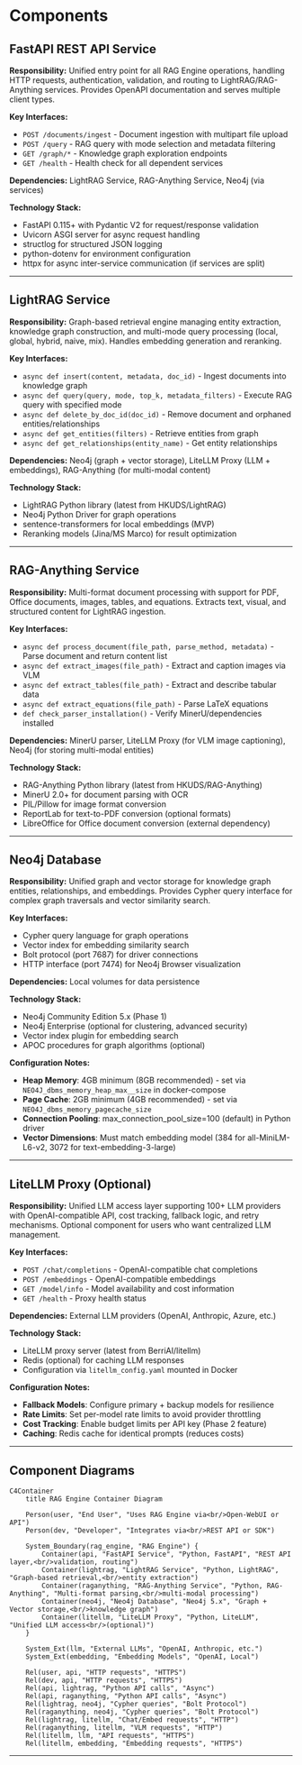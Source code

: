 # Components

## FastAPI REST API Service

**Responsibility:** Unified entry point for all RAG Engine operations, handling HTTP requests, authentication, validation, and routing to LightRAG/RAG-Anything services. Provides OpenAPI documentation and serves multiple client types.

**Key Interfaces:**
- `POST /documents/ingest` - Document ingestion with multipart file upload
- `POST /query` - RAG query with mode selection and metadata filtering
- `GET /graph/*` - Knowledge graph exploration endpoints
- `GET /health` - Health check for all dependent services

**Dependencies:** LightRAG Service, RAG-Anything Service, Neo4j (via services)

**Technology Stack:**
- FastAPI 0.115+ with Pydantic V2 for request/response validation
- Uvicorn ASGI server for async request handling
- structlog for structured JSON logging
- python-dotenv for environment configuration
- httpx for async inter-service communication (if services are split)

---

## LightRAG Service

**Responsibility:** Graph-based retrieval engine managing entity extraction, knowledge graph construction, and multi-mode query processing (local, global, hybrid, naive, mix). Handles embedding generation and reranking.

**Key Interfaces:**
- `async def insert(content, metadata, doc_id)` - Ingest documents into knowledge graph
- `async def query(query, mode, top_k, metadata_filters)` - Execute RAG query with specified mode
- `async def delete_by_doc_id(doc_id)` - Remove document and orphaned entities/relationships
- `async def get_entities(filters)` - Retrieve entities from graph
- `async def get_relationships(entity_name)` - Get entity relationships

**Dependencies:** Neo4j (graph + vector storage), LiteLLM Proxy (LLM + embeddings), RAG-Anything (for multi-modal content)

**Technology Stack:**
- LightRAG Python library (latest from HKUDS/LightRAG)
- Neo4j Python Driver for graph operations
- sentence-transformers for local embeddings (MVP)
- Reranking models (Jina/MS Marco) for result optimization

---

## RAG-Anything Service

**Responsibility:** Multi-format document processing with support for PDF, Office documents, images, tables, and equations. Extracts text, visual, and structured content for LightRAG ingestion.

**Key Interfaces:**
- `async def process_document(file_path, parse_method, metadata)` - Parse document and return content list
- `async def extract_images(file_path)` - Extract and caption images via VLM
- `async def extract_tables(file_path)` - Extract and describe tabular data
- `async def extract_equations(file_path)` - Parse LaTeX equations
- `def check_parser_installation()` - Verify MinerU/dependencies installed

**Dependencies:** MinerU parser, LiteLLM Proxy (for VLM image captioning), Neo4j (for storing multi-modal entities)

**Technology Stack:**
- RAG-Anything Python library (latest from HKUDS/RAG-Anything)
- MinerU 2.0+ for document parsing with OCR
- PIL/Pillow for image format conversion
- ReportLab for text-to-PDF conversion (optional formats)
- LibreOffice for Office document conversion (external dependency)

---

## Neo4j Database

**Responsibility:** Unified graph and vector storage for knowledge graph entities, relationships, and embeddings. Provides Cypher query interface for complex graph traversals and vector similarity search.

**Key Interfaces:**
- Cypher query language for graph operations
- Vector index for embedding similarity search
- Bolt protocol (port 7687) for driver connections
- HTTP interface (port 7474) for Neo4j Browser visualization

**Dependencies:** Local volumes for data persistence

**Technology Stack:**
- Neo4j Community Edition 5.x (Phase 1)
- Neo4j Enterprise (optional for clustering, advanced security)
- Vector index plugin for embedding search
- APOC procedures for graph algorithms (optional)

**Configuration Notes:**
- **Heap Memory**: 4GB minimum (8GB recommended) - set via `NEO4J_dbms_memory_heap_max__size` in docker-compose
- **Page Cache**: 2GB minimum (4GB recommended) - set via `NEO4J_dbms_memory_pagecache_size`
- **Connection Pooling**: max_connection_pool_size=100 (default) in Python driver
- **Vector Dimensions**: Must match embedding model (384 for all-MiniLM-L6-v2, 3072 for text-embedding-3-large)

---

## LiteLLM Proxy (Optional)

**Responsibility:** Unified LLM access layer supporting 100+ LLM providers with OpenAI-compatible API, cost tracking, fallback logic, and retry mechanisms. Optional component for users who want centralized LLM management.

**Key Interfaces:**
- `POST /chat/completions` - OpenAI-compatible chat completions
- `POST /embeddings` - OpenAI-compatible embeddings
- `GET /model/info` - Model availability and cost information
- `GET /health` - Proxy health status

**Dependencies:** External LLM providers (OpenAI, Anthropic, Azure, etc.)

**Technology Stack:**
- LiteLLM proxy server (latest from BerriAI/litellm)
- Redis (optional) for caching LLM responses
- Configuration via `litellm_config.yaml` mounted in Docker

**Configuration Notes:**
- **Fallback Models**: Configure primary + backup models for resilience
- **Rate Limits**: Set per-model rate limits to avoid provider throttling
- **Cost Tracking**: Enable budget limits per API key (Phase 2 feature)
- **Caching**: Redis cache for identical prompts (reduces costs)

---

## Component Diagrams

```mermaid
C4Container
    title RAG Engine Container Diagram

    Person(user, "End User", "Uses RAG Engine via<br/>Open-WebUI or API")
    Person(dev, "Developer", "Integrates via<br/>REST API or SDK")

    System_Boundary(rag_engine, "RAG Engine") {
        Container(api, "FastAPI Service", "Python, FastAPI", "REST API layer,<br/>validation, routing")
        Container(lightrag, "LightRAG Service", "Python, LightRAG", "Graph-based retrieval,<br/>entity extraction")
        Container(raganything, "RAG-Anything Service", "Python, RAG-Anything", "Multi-format parsing,<br/>multi-modal processing")
        Container(neo4j, "Neo4j Database", "Neo4j 5.x", "Graph + Vector storage,<br/>knowledge graph")
        Container(litellm, "LiteLLM Proxy", "Python, LiteLLM", "Unified LLM access<br/>(optional)")
    }

    System_Ext(llm, "External LLMs", "OpenAI, Anthropic, etc.")
    System_Ext(embedding, "Embedding Models", "OpenAI, Local")

    Rel(user, api, "HTTP requests", "HTTPS")
    Rel(dev, api, "HTTP requests", "HTTPS")
    Rel(api, lightrag, "Python API calls", "Async")
    Rel(api, raganything, "Python API calls", "Async")
    Rel(lightrag, neo4j, "Cypher queries", "Bolt Protocol")
    Rel(raganything, neo4j, "Cypher queries", "Bolt Protocol")
    Rel(lightrag, litellm, "Chat/Embed requests", "HTTP")
    Rel(raganything, litellm, "VLM requests", "HTTP")
    Rel(litellm, llm, "API requests", "HTTPS")
    Rel(litellm, embedding, "Embedding requests", "HTTPS")
```

---
